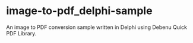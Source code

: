 image-to-pdf_delphi-sample
==========================

An image to PDF conversion sample written in Delphi using Debenu Quick PDF Library.

